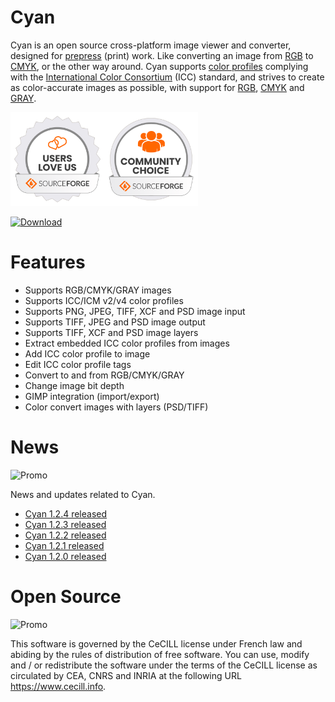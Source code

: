 # Cyan

Cyan is an open source cross-platform image viewer and converter, designed for [prepress](https://en.wikipedia.org/wiki/Prepress) (print) work. Like converting an image from [RGB](https://en.wikipedia.org/wiki/RGB_color_model) to [CMYK](https://en.wikipedia.org/wiki/CMYK_color_model), or the other way around. Cyan supports [color profiles](https://en.wikipedia.org/wiki/ICC_profile) complying with the [International Color Consortium](http://www.color.org/index.xalter) (ICC) standard, and strives to create as color-accurate images as possible, with support for [RGB](https://en.wikipedia.org/wiki/RGB_color_model), [CMYK](https://en.wikipedia.org/wiki/CMYK_color_model) and [GRAY](https://en.wikipedia.org/wiki/Grayscale).

<img src="images/oss-users-love-us-white.svg" height="150"><img src="images/oss-community-choice-white.svg" height="150">

[![Download](https://a.fsdn.com/con/app/sf-download-button)](https://github.com/rodlie/cyan/releases/latest)

# Features

* Supports RGB/CMYK/GRAY images
* Supports ICC/ICM v2/v4 color profiles
* Supports PNG, JPEG, TIFF, XCF and PSD image input
* Supports TIFF, JPEG and PSD image output
* Supports TIFF, XCF and PSD image layers
* Extract embedded ICC color profiles from images
* Add ICC color profile to image
* Edit ICC color profile tags
* Convert to and from RGB/CMYK/GRAY
* Change image bit depth
* GIMP integration (import/export)
* Color convert images with layers (PSD/TIFF)

# News
![Promo](images/cyan-promo-02.png)

News and updates related to Cyan.

 * [Cyan 1.2.4 released](https://github.com/rodlie/cyan/releases/tag/1.2.4)
 * [Cyan 1.2.3 released](https://github.com/rodlie/cyan/releases/tag/1.2.3)
 * [Cyan 1.2.2 released](https://github.com/rodlie/cyan/releases/tag/1.2.2)
 * [Cyan 1.2.1 released](https://github.com/rodlie/cyan/releases/tag/1.2.1)
 * [Cyan 1.2.0 released](https://github.com/rodlie/cyan/releases/tag/1.2.0)

# Open Source
![Promo](images/cyan-promo-05.png)

This software is governed by the CeCILL license under French law and abiding by the rules of distribution of free software. You can use, modify and / or redistribute the software under the terms of the CeCILL license as circulated by CEA, CNRS and INRIA at the following URL https://www.cecill.info.
